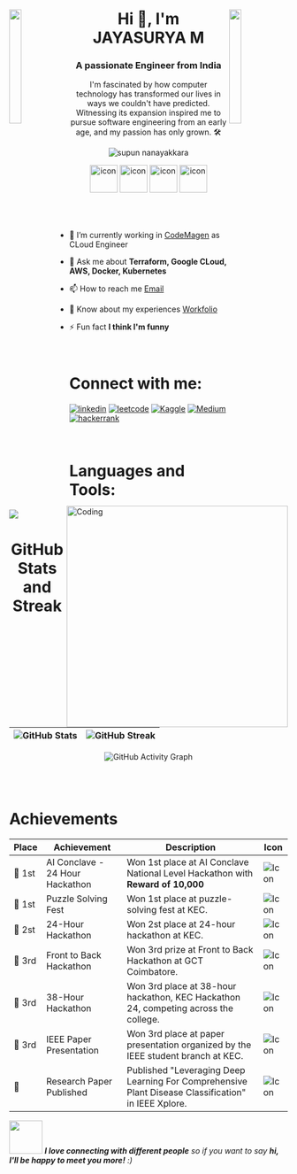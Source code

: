 <div><img align="left" src="https://user-images.githubusercontent.com/65187002/144930161-2f783401-8d27-4fdf-a2f7-cc0ba32f1f1f.gif" width="21%" height="23%" style="display:inline;">
<img align="right" src="https://user-images.githubusercontent.com/65187002/144930161-2f783401-8d27-4fdf-a2f7-cc0ba32f1f1f.gif" width="21%" height ="23%"style="display:inline;">



<h1 align="center">Hi 👋, I'm JAYASURYA M</h1>
<h3 align="center">A passionate Engineer from India </h3>
<p align="center">I'm fascinated by how computer technology has transformed our lives in ways we couldn't have predicted. Witnessing its expansion inspired me to pursue software engineering from an early age, and my passion has only grown. 🛠️</p></div>
<p align="center"> 
 <img src="https://komarev.com/ghpvc/?username=Jayasurya5454&label=Profile%20views&color=0e75b6&style=flat" alt="supun nanayakkara" /> 

</p>

<div align="center">
   <img src="https://techstack-generator.vercel.app/aws-icon.svg" alt="icon" width="50" height="50" />
   <img src="https://techstack-generator.vercel.app/docker-icon.svg" alt="icon" width="50" height="50" />
   <img src="https://techstack-generator.vercel.app/kubernetes-icon.svg" alt="icon" width="50" height="50" />
   <img src="https://techstack-generator.vercel.app/nginx-icon.svg" alt="icon" width="50" height="50" />

   
</div>

<br>



<img align="right" alt="Coding" width="400" src="https://user-images.githubusercontent.com/74038190/229223263-cf2e4b07-2615-4f87-9c38-e37600f8381a.gif">
<br><br>

- 🔭 I’m currently working in [CodeMagen](https://www.codemagen.com) as CLoud Engineer

- 💬 Ask me about **Terraform, Google CLoud, AWS, Docker, Kubernetes**

- 📫 How to reach me [Email](jayasuryakarthi55@gmail.com)

- 📄 Know about my experiences [Workfolio](https://jayasuryam.tech)

- ⚡ Fun fact **I think I'm funny**

<br>

<h1 align="left">Connect with me:</h1>
<p align="left">
<a href="https://www.linkedin.com/in/jayasurya5454/" target="blank"><img align="center" src="https://img.shields.io/badge/Linkedin-%230077B5.svg?style=flat&logo=linkedin&logoColor=white" alt="linkedin" /></a>
<a href="https://leetcode.com/u/JAYASURYA_M/" target="blank"><img align="center" src="https://img.shields.io/badge/LeetCode-000000?style=flat&logo=LeetCode&logoColor=#d16c06" alt="leetcode" /></a>
  <a href="https://www.kaggle.com/jayasuryam22alr032" target="_blank"><img align="center" src="https://img.shields.io/badge/Kaggle-035a7d?style=flat&logo=kaggle&logoColor=white" alt="Kaggle" /></a>
 <a href="https://jayasurya5454.medium.com" target="blank"><img align="center" src="https://img.shields.io/badge/Medium-12100E?logo=medium&logoColor=white" alt="Medium" /></a> 
<a href="https://www.hackerrank.com/profile/Jayasurya5454" target="blank"><img align="center" src="https://img.shields.io/badge/-Hackerrank-00EA64?style=flat&logo=HackerRank&logoColor=white" alt="hackerrank" /></a>
</p>
<br>

<!--<img src="https://i.imgur.com/dBaSKWF.gif" height="20" width="100%">-->

<h1 align="left">Languages and Tools:</h1>

  <a href="https://skillicons.dev">
       <img src="https://skillicons.dev/icons?i=gcp,aws,terraform,docker,kubernetes,nginx,bitbucket,jenkins,github,grafana,prometheus,postman,git,linux" /> 
  </a>


<br/>

<!--<img src="https://i.imgur.com/dBaSKWF.gif" height="20" width="100%">-->

<div align="center">
 

# GitHub Stats and Streak

| ![GitHub Stats](https://github-readme-stats.vercel.app/api?username=Jayasurya5454&show_icons=true&theme=dark#gh-dark-mode-only&ring_color=ffffff) | ![GitHub Streak](https://nirzak-streak-stats.vercel.app/?user=Jayasurya5454&theme=dark) |
| --- | --- |

![GitHub Activity Graph](https://github-readme-activity-graph.vercel.app/graph?username=jayasurya5454&custom_title=GitHub%20Activity%20Graph&bg_color=0D1117&color=7F3FBF&line=00FF00&point=FFFFFF&area_color=FFFFFF&title_color=FFFFFF&area=true) 



</div>

<br><br>
 
# Achievements

| Place  | Achievement               | Description                                                                                          | Icon                                                                 |
|--------|---------------------------|------------------------------------------------------------------------------------------------------|----------------------------------------------------------------------|
| 🥇 1st | AI Conclave - 24 Hour Hackathon    | Won 1st place at AI Conclave National Level Hackathon with  **Reward of 10,000**                                                     | ![Icon](https://img.icons8.com/?size=50&id=X6CJMckcVrBj&format=png&color=000000) |
| 🥇 1st | Puzzle Solving Fest       | Won 1st place at puzzle-solving fest at KEC.                                                       | ![Icon](https://img.icons8.com/?size=50&id=X6CJMckcVrBj&format=png&color=000000) |
| 🥇 2st | 24-Hour Hackathon      | Won 2st place at 24-hour hackathon at KEC.                                                       | ![Icon](https://img.icons8.com/?size=50&id=dgAxfaiZaNr6&format=png&color=000000) |
| 🥉 3rd | Front to Back Hackathon   | Won 3rd prize at Front to Back Hackathon at GCT Coimbatore.                                         | ![Icon](https://img.icons8.com/?size=50&id=lMwvkoCmvpSJ&format=png&color=000000) |
| 🥉 3rd | 38-Hour Hackathon         | Won 3rd place at 38-hour hackathon, KEC Hackathon 24, competing across the college.                 | ![Icon](https://img.icons8.com/?size=50&id=lMwvkoCmvpSJ&format=png&color=000000) |
| 🥉 3rd | IEEE Paper Presentation   | Won 3rd place at paper presentation organized by the IEEE student branch at KEC.                   | ![Icon](https://img.icons8.com/?size=50&id=lMwvkoCmvpSJ&format=png&color=000000) |
| 📄     | Research Paper Published  | Published "Leveraging Deep Learning For Comprehensive Plant Disease Classification" in IEEE Xplore. | ![Icon](https://img.icons8.com/?size=50&id=8MqrQIywEiYc&format=png&color=000000) |




<!--<img src="https://i.imgur.com/dBaSKWF.gif" height="20" width="100%">-->

<img src="https://media.giphy.com/media/LnQjpWaON8nhr21vNW/giphy.gif" width="60"> <em><b>I love connecting with different people</b> so if you want to say <b>hi, I'll be happy to meet you more!</b> :)</em>

<br>
